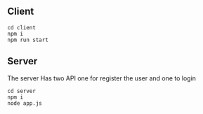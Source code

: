

## Client

```
cd client
npm i 
npm run start
```

## Server

<p> The server Has two API one for register the user and one to login </p>

```
cd server
npm i 
node app.js
```